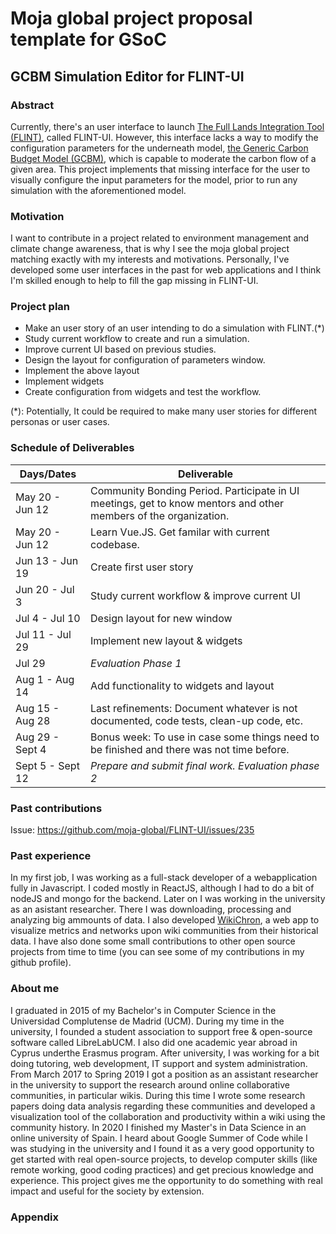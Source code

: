 # Moja global project proposal template for GSoC

## GCBM Simulation Editor for FLINT-UI

### Abstract

Currently, there's an user interface to launch [The Full Lands Integration Tool (FLINT)](https://moja.global/flint/), called FLINT-UI. However, this interface lacks a way to modify the configuration parameters for the underneath model, [the Generic Carbon Budget Model (GCBM)](https://community.moja.global/docs/GCBM/GCBM), which is capable to moderate the carbon flow of a given area. This project implements that missing interface for the user to visually configure the input parameters for the model, prior to run any simulation with the aforementioned model.

### Motivation

I want to contribute in a project related to environment management and climate change awareness, that is why I see the moja global project matching exactly with my interests and motivations. Personally, I've developed some user interfaces in the past for web applications and I think I'm skilled enough to help to fill the gap missing in FLINT-UI.

### Project plan

* Make an user story of an user intending to do a simulation with FLINT.(*)
* Study current workflow to create and run a simulation.
* Improve current UI based on previous studies.
* Design the layout for configuration of parameters window.
* Implement the above layout
* Implement widgets
* Create configuration from widgets and test the workflow.

(*): Potentially, It could be required to make many user stories for different personas or user cases.

### Schedule of Deliverables


| Days/Dates         | Deliverable      |
|--------------------|------------------|
| May 20 - Jun 12 | Community Bonding Period. Participate in UI meetings, get to know mentors and other members of the organization.|
| May 20 - Jun 12 | Learn Vue.JS. Get familar with current codebase.|
| Jun 13 - Jun 19 | Create first user story|
| Jun 20 - Jul 3 | Study current workflow & improve current UI  |
| Jul 4 - Jul 10 | Design layout for new window   |
| Jul 11 - Jul 29 | Implement new layout & widgets |
| Jul 29 | _Evaluation Phase 1_ |
| Aug 1 - Aug 14 | Add functionality to widgets and layout|
| Aug 15 - Aug 28| Last refinements: Document whatever is not documented, code tests, clean-up code, etc.
| Aug 29 - Sept 4| Bonus week: To use in case some things need to be finished and there was not time before.
| Sept 5 - Sept 12| _Prepare and submit final work. Evaluation phase 2_

### Past contributions

Issue: https://github.com/moja-global/FLINT-UI/issues/235


### Past experience

In my first job, I was working as a full-stack developer of a webapplication fully in Javascript. I coded mostly in ReactJS, although I had to do a bit of nodeJS and mongo for the backend.
Later on I was working in the university as an asistant researcher. There I was downloading, processing and analyzing
big ammounts of data. I also developed [WikiChron](https://wikichron.science/), a web app to visualize metrics and
networks upon wiki communities from their historical data.
I have also done some small contributions to other open source projects from time to time (you can
see some of my contributions in my github profile).

### About me
I graduated in 2015 of my Bachelor's in Computer Science in the Universidad Complutense de
Madrid (UCM). During my time in the university, I founded a student association to support free &
open-source software called LibreLabUCM. I also did one academic year abroad in Cyprus underthe Erasmus program. After university, I was working for a bit doing tutoring, web development, IT
support and system administration.
From March 2017 to Spring 2019 I got a position as an assistant researcher in the university to
support the research around online collaborative communities, in particular wikis. During this time I
wrote some research papers doing data analysis regarding these communities and developed a visualization tool of the collaboration and productivity within a wiki using the community history.
In 2020 I finished my Master's in Data Science in an online university of Spain.
I heard about Google Summer of Code while I was studying in the university and I found it as a
very good opportunity to get started with real open-source projects, to develop computer skills (like
remote working, good coding practices) and get precious knowledge and experience.
This project gives me the opportunity to do something with real impact and useful for the society by
extension.


### Appendix

